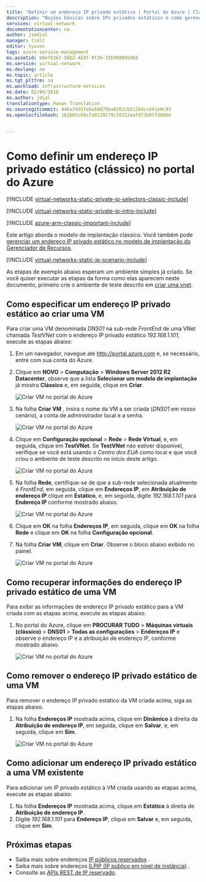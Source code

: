```yaml
---
title: "Definir um endereço IP privado estático | Portal do Azure | Clássico | Microsoft Docs"
description: "Noções básicas sobre IPs privados estáticos e como gerenciá-los no modo clássico usando o portal do Azure"
services: virtual-network
documentationcenter: na
author: jimdial
manager: timlt
editor: tysonn
tags: azure-service-management
ms.assetid: b8ef8367-58b2-42df-9f26-3269980950b8
ms.service: virtual-network
ms.devlang: na
ms.topic: article
ms.tgt_pltfrm: na
ms.workload: infrastructure-services
ms.date: 02/04/2016
ms.author: jdial
translationtype: Human Translation
ms.sourcegitcommit: 446a7dd37e6a58875ba0202cb512b4cc661e0c93
ms.openlocfilehash: 162b65cb9cfa9129279c78312eafd73b0ffd8d6e


---
```

# <a name="how-to-set-a-static-private-ip-address-classic-in-the-azure-portal"></a>Como definir um endereço IP privado estático (clássico) no portal do Azure
[!INCLUDE [virtual-networks-static-private-ip-selectors-classic-include](../../includes/virtual-networks-static-private-ip-selectors-classic-include.md)]

[!INCLUDE [virtual-networks-static-private-ip-intro-include](../../includes/virtual-networks-static-private-ip-intro-include.md)]

[!INCLUDE [azure-arm-classic-important-include](../../includes/azure-arm-classic-important-include.md)]

Este artigo aborda o modelo de implantação clássico. Você também pode [gerenciar um endereço IP privado estático no modelo de implantação do Gerenciador de Recursos](virtual-networks-static-private-ip-arm-pportal.md).

[!INCLUDE [virtual-networks-static-ip-scenario-include](../../includes/virtual-networks-static-ip-scenario-include.md)]

As etapas de exemplo abaixo esperam um ambiente simples já criado. Se você quiser executar as etapas da forma como elas aparecem neste documento, primeiro crie o ambiente de teste descrito em [criar uma vnet](virtual-networks-create-vnet-classic-pportal.md).

## <a name="how-to-specify-a-static-private-ip-address-when-creating-a-vm"></a>Como especificar um endereço IP privado estático ao criar uma VM
Para criar uma VM denominada *DNS01* na sub-rede *FrontEnd* de uma VNet chamada *TestVNet* com o endereço IP privado estático *192.168.1.101*, execute as etapas abaixo:

1. Em um navegador, navegue até http://portal.azure.com e, se necessário, entre com sua conta do Azure.
2. Clique em **NOVO** > **Computação** > **Windows Server 2012 R2 Datacenter**, observe que a lista **Selecionar um modelo de implantação** já mostra **Clássico** e, em seguida, clique em **Criar**.
   
    ![Criar VM no portal do Azure](./media/virtual-networks-static-ip-classic-pportal/figure01.png)
3. Na folha **Criar VM** , insira o nome da VM a ser criada (*DNS01* em nosso cenário), a conta de administrador local e a senha.
   
    ![Criar VM no portal do Azure](./media/virtual-networks-static-ip-classic-pportal/figure02.png)
4. Clique em **Configuração opcional** > **Rede** > **Rede Virtual**, e, em seguida, clique em **TestVNet**. Se **TestVNet** não estiver disponível, verifique se você está usando o *Centro dos EUA* como local e que você criou o ambiente de teste descrito no início deste artigo.
   
    ![Criar VM no portal do Azure](./media/virtual-networks-static-ip-classic-pportal/figure03.png)
5. Na folha **Rede**, certifique-se de que a sub-rede selecionada atualmente é *FrontEnd*, em seguida, clique em **Endereços IP**, em **Atribuição de endereço IP** clique em **Estático**, e, em seguida, digite *192.168.1.101* para **Endereço IP** conforme mostrado abaixo.
   
    ![Criar VM no portal do Azure](./media/virtual-networks-static-ip-classic-pportal/figure04.png)    
6. Clique em **OK** na folha **Endereços IP**, em seguida, clique em **OK** na folha **Rede** e clique em **OK** na folha **Configuração opcional**.
7. Na folha **Criar VM**, clique em **Criar**. Observe o bloco abaixo exibido no painel.
   
    ![Criar VM no portal do Azure](./media/virtual-networks-static-ip-classic-pportal/figure05.png)

## <a name="how-to-retrieve-static-private-ip-address-information-for-a-vm"></a>Como recuperar informações do endereço IP privado estático de uma VM
Para exibir as informações de endereço IP privado estático para a VM criada com as etapas acima, execute as etapas abaixo.

1. No portal do Azure, clique em **PROCURAR TUDO** > **Máquinas virtuais (clássico)** > **DNS01** > **Todas as configurações** > **Endereços IP** e observe o endereço IP e a atribuição de endereço IP, conforme mostrado abaixo.
   
    ![Criar VM no portal do Azure](./media/virtual-networks-static-ip-classic-pportal/figure06.png)

## <a name="how-to-remove-a-static-private-ip-address-from-a-vm"></a>Como remover o endereço IP privado estático de uma VM
Para remover o endereço IP privado estático da VM criada acima, siga as etapas abaixo.

1. Na folha **Endereços IP** mostrada acima, clique em **Dinâmico** à direita da **Atribuição de endereço IP**, em seguida, clique em **Salvar**, e, em seguida, clique em **Sim**.
   
    ![Criar VM no portal do Azure](./media/virtual-networks-static-ip-classic-pportal/figure07.png)

## <a name="how-to-add-a-static-private-ip-address-to-an-existing-vm"></a>Como adicionar um endereço IP privado estático a uma VM existente
Para adicionar um IP privado estático à VM criada usando as etapas acima, execute as etapas abaixo:

1. Na folha **Endereços IP** mostrada acima, clique em **Estático** à direita de **Atribuição de endereço IP**.
2. Digite *192.168.1.101* para **Endereço IP**, clique em **Salvar** e, em seguida, clique em **Sim**.

## <a name="next-steps"></a>Próximas etapas
* Saiba mais sobre endereços [IP públicos reservados](virtual-networks-reserved-public-ip.md) .
* Saiba mais sobre endereços [ILPIP (IP público em nível de instância)](virtual-networks-instance-level-public-ip.md) .
* Consulte as [APIs REST de IP reservado](https://msdn.microsoft.com/library/azure/dn722420.aspx).




<!--HONumber=Jan17_HO5-->


